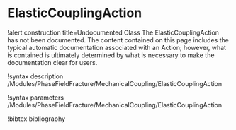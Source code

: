 # ElasticCouplingAction

!alert construction title=Undocumented Class
The ElasticCouplingAction has not been documented. The content contained on this page includes the
typical automatic documentation associated with an Action; however, what is contained is ultimately
determined by what is necessary to make the documentation clear for users.

!syntax description /Modules/PhaseFieldFracture/MechanicalCoupling/ElasticCouplingAction

!syntax parameters /Modules/PhaseFieldFracture/MechanicalCoupling/ElasticCouplingAction

!bibtex bibliography
